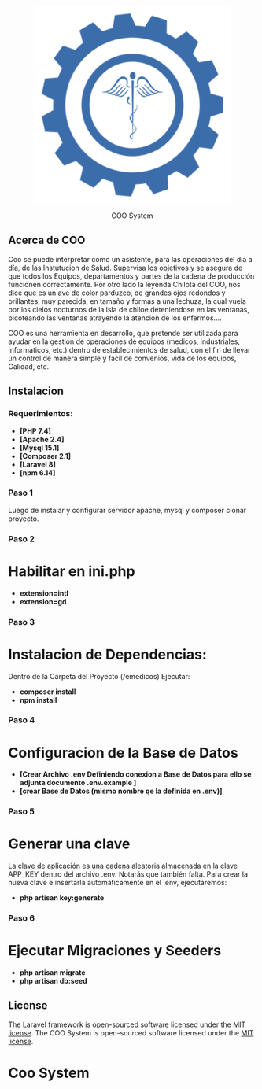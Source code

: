 <p align="center"><a href="#"><img src="public/img/logo.png" width="400"></a> </p>
<p align="center">COO System</p>

## Acerca de COO
Coo se puede interpretar como un asistente, para las operaciones del día a día, de las Instutucion de Salud. Supervisa los objetivos y se asegura de que todos los Equipos, departamentos y partes de la cadena de producción funcionen correctamente. 
Por otro lado la leyenda Chilota del COO, nos dice que es un ave de color parduzco, de grandes ojos redondos y brillantes, muy parecida, en tamaño y formas a una lechuza, la cual vuela por los cielos nocturnos de la isla de chiloe deteniendose en las ventanas, picoteando las ventanas atrayendo la atencion de los enfermos....

COO es una herramienta en desarrollo, que pretende ser utilizada para ayudar en la gestion de operaciones de equipos (medicos, industriales, informaticos, etc.) dentro de establecimientos de salud, con el fin de llevar un control de manera simple y facil de convenios, vida de los equipos, Calidad, etc.



## Instalacion 
### Requerimientos:
- **[PHP 7.4]**
- **[Apache 2.4]**
- **[Mysql 15.1]**
- **[Composer 2.1]**
- **[Laravel 8]** 
- **[npm 6.14]**


### Paso 1 
Luego de instalar y configurar servidor apache, mysql y composer clonar proyecto. 

### Paso 2 
# Habilitar en ini.php
- **extension=intl**
- **extension=gd**

### Paso 3
# Instalacion de Dependencias: 
Dentro de la Carpeta del Proyecto (/emedicos) Ejecutar: 
- **composer install**
- **npm install**
	

### Paso 4 
# Configuracion de la Base de Datos
- **[Crear Archivo .env Definiendo conexion a Base de Datos para ello se adjunta documento .env.example ]**
- **[crear Base de Datos (mismo nombre qe la definida en .env)]**

### Paso 5
# Generar una clave
La clave de aplicación es una cadena aleatoria almacenada en la clave APP_KEY dentro del archivo .env. Notarás que también falta.
Para crear la nueva clave e insertarla automáticamente en el .env, ejecutaremos:

- **php artisan key:generate**

### Paso 6 
# Ejecutar Migraciones y Seeders 

- **php artisan migrate**
- **php artisan db:seed**


## License

The Laravel framework is open-sourced software licensed under the [MIT license](https://opensource.org/licenses/MIT).
The COO System is open-sourced software licensed under the [MIT license](https://opensource.org/licenses/MIT).

# Coo System

